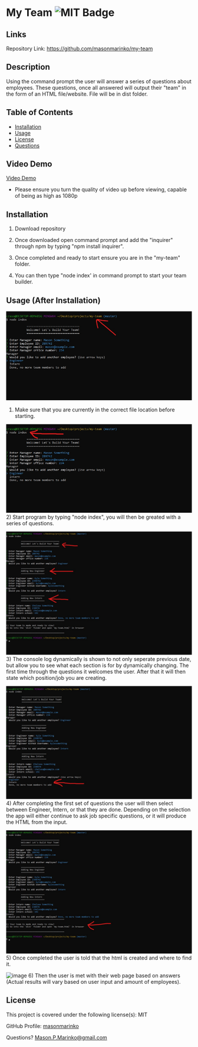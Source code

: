 # My Team ![MIT Badge](https://img.shields.io/badge/License-MIT-brightgreen)

## Links

Repository Link: https://github.com/masonmarinko/my-team

## Description

Using the command prompt the user will answer a series of questions about employees. These questions, once all answered will output their "team" in the form of an HTML file/website. File will be in dist folder.

## Table of Contents
* [Installation](#installation)
* [Usage](#usage)
* [License](#license)
* [Questions](#questions)

## Video Demo

 [Video Demo](https://youtu.be/KmWeR_OQQiE)
 - Please ensure you turn the quality of video up before viewing, capable of being as high as 1080p

## Installation

1. Download repository

2. Once downloaded open command prompt and add the "inquirer" through npm by typing "npm install inquirer".

3. Once completed and ready to start ensure you are in the "my-team" folder.

4. You can then type "node index' in command prompt to start your team builder.

## Usage (After Installation)

![image](./images/file_check.jpg)
1) Make sure that you are currently in the correct file location before starting.

![image](./images/node_index.jpg)
2) Start program by typing "node index", you will then be greated with a series of questions.

![image](./images/dynamic_console.jpg)
3) The console log dynamically is shown to not only seperate previous date, but allow you to see what each section is for by dynamically changing. The first time through the questions it welcomes the user. After that it will then state which position/job you are creating.

![image](./images/selection.jpg)
4) After completing the first set of questions the user will then select between Engineer, Intern, or that they are done. Depending on the selection the app will either continue to ask job specific questions, or it will produce the HTML from the input.

![image](./images/completed.jpg)
5) Once completed the user is told that the html is created and where to find it.

![image](./images/final.jpg)
6) Then the user is met with their web page based on answers (Actual results will vary based on user input and amount of employees).

## License

This project is covered under the following license(s): MIT

GitHub Profile: [masonmarinko](https://github.com/masonmarinko)

Questions? <Mason.P.Marinko@gmail.com>
